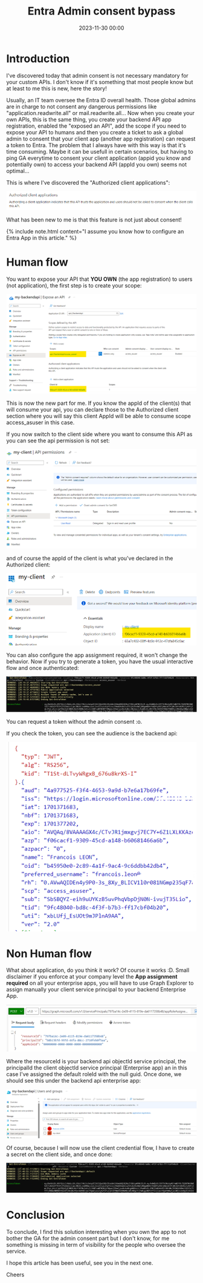 ﻿---
title: Entra Admin consent bypass
date: 2023-11-30 00:00
categories: [identity]
tags: [identity, AAD]
---

# Introduction

I've discovered today that admin consent is not necessary mandatory for your custom APIs. I don't know if it's something that most people know but at least to me this is new, here the story!

Usually, an IT team oversee the Entra ID overall health. Those global admins are in charge to not consent any dangerous permissions like "application.readwrite.all" or mail.readwrite.all... Now when you create your own APIs, this is the same thing, you create your backend API app registration, enabled the "exposed an API", add the scope if you need to expose your API to humans and then you create a ticket to ask a global admin to consent that your client app (another app registration) can request a token to Entra. The problem that I always have with this way is that it's time consuming. Maybe it can be usefull in certain scenarios, but having to ping GA everytime to consent your client application (appid you know and potentially own) to access your backend API (appId you own) seems not optimal...

This is where I've discovered the "Authorized client applications":

![01](/assets/img/2023-11-30/01.png)

What has been new to me is that this feature is not just about consent!

{% include note.html content="I assume you know how to configure an Entra App in this article." %}

# Human flow

You want to expose your API that **YOU OWN** (the app registration) to users (not application), the first step is to create your scope:

![02](/assets/img/2023-11-30/02.png)

This is now the new part for me. If you know the appId of the client(s) that will consume your api, you can declare those to the Authorized client section where you will say this client AppId will be able to consume scope access_asuser in this case.

If you now switch to the client side where you want to consume this API as you can see the api permission is not set:

![03](/assets/img/2023-11-30/03.png)

and of course the appId of the client is what you've declared in the Authorized client:

![04](/assets/img/2023-11-30/04.png)

You can also configure the app assignment required, it won't change the behavior. Now if you try to generate a token, you have the usual interactive flow and once authenticated:

![05](/assets/img/2023-11-30/05.png)

You can request a token without the admin consent :o.

If you check the token, you can see the audience is the backend api:

![06](/assets/img/2023-11-30/06.png)

# Non Human flow

What about application, do you think it work? Of course it works :D. Small disclaimer if you enforce at your company level the **App assignment required** on all your enterprise apps, you will have to use Graph Explorer to assign manually your client service principal to your backend Enterprise App.

![07](/assets/img/2023-11-30/07.png)

Where the resourceId is your backend api objectId service principal, the principalId the client objectId service principal (Enterprise app) an in this case I've assigned the default roleId with the null guid. Once done, we should see this under the backend api enterprise app:

![08](/assets/img/2023-11-30/08.png)

Of course, because I will now use the client credential flow, I have to create a secret on the client side, and once done:

![09](/assets/img/2023-11-30/09.png)

# Conclusion

To conclude, I find this solution interesting when you own the app to not bother the GA for the admin consent part but I don't know, for me something is missing in term of visibility for the people who oversee the service.

I hope this article has been useful, see you in the next one.

Cheers